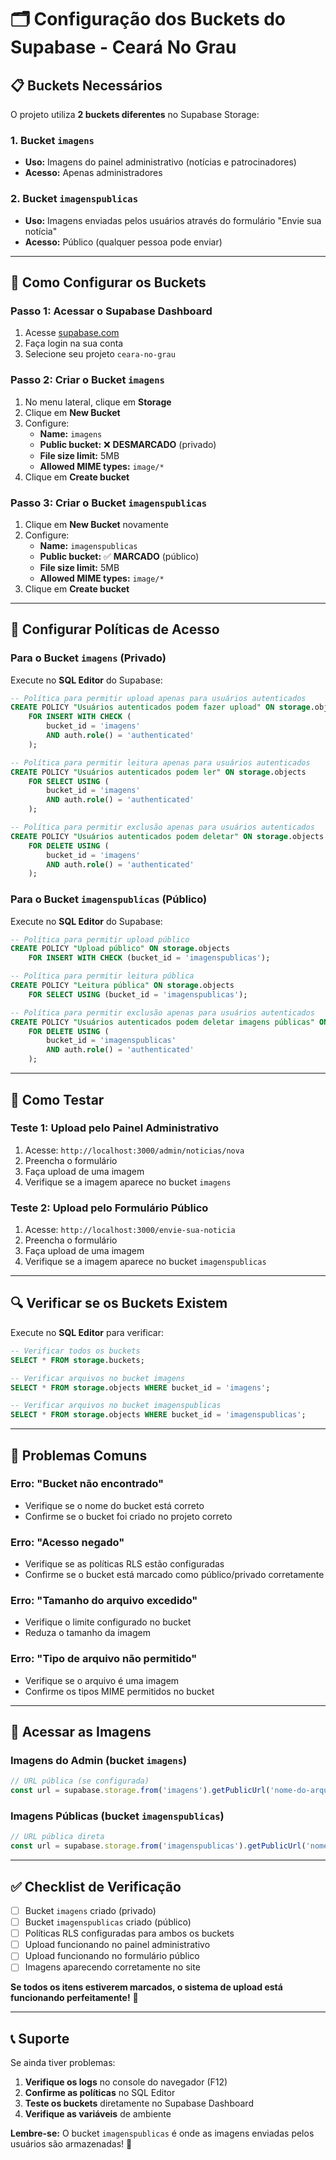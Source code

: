 # 🗂️ Configuração dos Buckets do Supabase - Ceará No Grau

## 📋 **Buckets Necessários**

O projeto utiliza **2 buckets diferentes** no Supabase Storage:

### 1. **Bucket `imagens`** 
- **Uso:** Imagens do painel administrativo (notícias e patrocinadores)
- **Acesso:** Apenas administradores

### 2. **Bucket `imagenspublicas`**
- **Uso:** Imagens enviadas pelos usuários através do formulário "Envie sua notícia"
- **Acesso:** Público (qualquer pessoa pode enviar)

---

## 🚀 **Como Configurar os Buckets**

### **Passo 1: Acessar o Supabase Dashboard**

1. Acesse [supabase.com](https://supabase.com)
2. Faça login na sua conta
3. Selecione seu projeto `ceara-no-grau`

### **Passo 2: Criar o Bucket `imagens`**

1. No menu lateral, clique em **Storage**
2. Clique em **New Bucket**
3. Configure:
   - **Name:** `imagens`
   - **Public bucket:** ❌ **DESMARCADO** (privado)
   - **File size limit:** 5MB
   - **Allowed MIME types:** `image/*`
4. Clique em **Create bucket**

### **Passo 3: Criar o Bucket `imagenspublicas`**

1. Clique em **New Bucket** novamente
2. Configure:
   - **Name:** `imagenspublicas`
   - **Public bucket:** ✅ **MARCADO** (público)
   - **File size limit:** 5MB
   - **Allowed MIME types:** `image/*`
4. Clique em **Create bucket**

---

## 🔐 **Configurar Políticas de Acesso**

### **Para o Bucket `imagens` (Privado)**

Execute no **SQL Editor** do Supabase:

```sql
-- Política para permitir upload apenas para usuários autenticados
CREATE POLICY "Usuários autenticados podem fazer upload" ON storage.objects
    FOR INSERT WITH CHECK (
        bucket_id = 'imagens' 
        AND auth.role() = 'authenticated'
    );

-- Política para permitir leitura apenas para usuários autenticados
CREATE POLICY "Usuários autenticados podem ler" ON storage.objects
    FOR SELECT USING (
        bucket_id = 'imagens' 
        AND auth.role() = 'authenticated'
    );

-- Política para permitir exclusão apenas para usuários autenticados
CREATE POLICY "Usuários autenticados podem deletar" ON storage.objects
    FOR DELETE USING (
        bucket_id = 'imagens' 
        AND auth.role() = 'authenticated'
    );
```

### **Para o Bucket `imagenspublicas` (Público)**

Execute no **SQL Editor** do Supabase:

```sql
-- Política para permitir upload público
CREATE POLICY "Upload público" ON storage.objects
    FOR INSERT WITH CHECK (bucket_id = 'imagenspublicas');

-- Política para permitir leitura pública
CREATE POLICY "Leitura pública" ON storage.objects
    FOR SELECT USING (bucket_id = 'imagenspublicas');

-- Política para permitir exclusão apenas para usuários autenticados
CREATE POLICY "Usuários autenticados podem deletar imagens públicas" ON storage.objects
    FOR DELETE USING (
        bucket_id = 'imagenspublicas' 
        AND auth.role() = 'authenticated'
    );
```

---

## 🧪 **Como Testar**

### **Teste 1: Upload pelo Painel Administrativo**

1. Acesse: `http://localhost:3000/admin/noticias/nova`
2. Preencha o formulário
3. Faça upload de uma imagem
4. Verifique se a imagem aparece no bucket `imagens`

### **Teste 2: Upload pelo Formulário Público**

1. Acesse: `http://localhost:3000/envie-sua-noticia`
2. Preencha o formulário
3. Faça upload de uma imagem
4. Verifique se a imagem aparece no bucket `imagenspublicas`

---

## 🔍 **Verificar se os Buckets Existem**

Execute no **SQL Editor** para verificar:

```sql
-- Verificar todos os buckets
SELECT * FROM storage.buckets;

-- Verificar arquivos no bucket imagens
SELECT * FROM storage.objects WHERE bucket_id = 'imagens';

-- Verificar arquivos no bucket imagenspublicas
SELECT * FROM storage.objects WHERE bucket_id = 'imagenspublicas';
```

---

## 🚨 **Problemas Comuns**

### **Erro: "Bucket não encontrado"**
- Verifique se o nome do bucket está correto
- Confirme se o bucket foi criado no projeto correto

### **Erro: "Acesso negado"**
- Verifique se as políticas RLS estão configuradas
- Confirme se o bucket está marcado como público/privado corretamente

### **Erro: "Tamanho do arquivo excedido"**
- Verifique o limite configurado no bucket
- Reduza o tamanho da imagem

### **Erro: "Tipo de arquivo não permitido"**
- Verifique se o arquivo é uma imagem
- Confirme os tipos MIME permitidos no bucket

---

## 📱 **Acessar as Imagens**

### **Imagens do Admin (bucket `imagens`)**
```javascript
// URL pública (se configurada)
const url = supabase.storage.from('imagens').getPublicUrl('nome-do-arquivo.jpg')
```

### **Imagens Públicas (bucket `imagenspublicas`)**
```javascript
// URL pública direta
const url = supabase.storage.from('imagenspublicas').getPublicUrl('nome-do-arquivo.jpg')
```

---

## ✅ **Checklist de Verificação**

- [ ] Bucket `imagens` criado (privado)
- [ ] Bucket `imagenspublicas` criado (público)
- [ ] Políticas RLS configuradas para ambos os buckets
- [ ] Upload funcionando no painel administrativo
- [ ] Upload funcionando no formulário público
- [ ] Imagens aparecendo corretamente no site

**Se todos os itens estiverem marcados, o sistema de upload está funcionando perfeitamente!** 🚀

---

## 📞 **Suporte**

Se ainda tiver problemas:

1. **Verifique os logs** no console do navegador (F12)
2. **Confirme as políticas** no SQL Editor
3. **Teste os buckets** diretamente no Supabase Dashboard
4. **Verifique as variáveis** de ambiente

**Lembre-se:** O bucket `imagenspublicas` é onde as imagens enviadas pelos usuários são armazenadas! 📸 